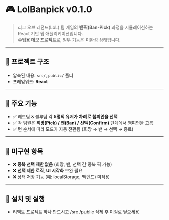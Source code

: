 # 🎮 LolBanpick v0.1.0

> 리그 오브 레전드(LoL) 팀 게임의 **밴픽(Ban-Pick)** 과정을 시뮬레이션하는 React 기반 웹 애플리케이션입니다.  
> **수업용 데모 프로젝트**로, 일부 기능은 미완성 상태입니다.

---

## 📁 프로젝트 구조

- 압축된 내용: `src/`, `public/` 폴더  
- 프레임워크: **React**

---

## 🔑 주요 기능

- ✅ 레드팀 & 블루팀 각 **5명의 유저가 차례로 챔피언을 선택**
- ✅ 각 팀원은 **희망(Pick) / 밴(Ban) / 선택(Confirm)** 단계에서 챔피언을 고름
- ✅ 턴 순서에 따라 모드가 자동 전환됨 (희망 → 밴 → 선택 → 종료)

---

## 🚧 미구현 항목

- ❌ **중복 선택 제한 없음** (희망, 밴, 선택 간 중복 픽 가능)
- ❌ **선택 제한 로직**, **UI 시각화** 보완 필요
- ❌ 상태 저장 기능 (예: localStorage, 백엔드) 미적용

---

## 🧪 설치 및 실행
- 리액트 프로젝트 하나 만드시고 /src /public 삭제 후 이걸로 덮으세용
